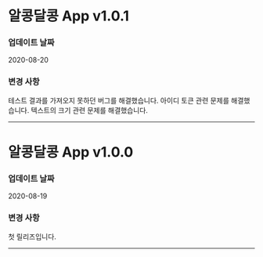 # 알콩달콩 App v1.0.1
### 업데이트 날짜

2020-08-20

### 변경 사항  
테스트 결과를 가져오지 못하던 버그를 해결했습니다.
아이디 토큰 관련 문제를 해결했습니다.
텍스트의 크기 관련 문제를 해결했습니다.

- - -

# 알콩달콩 App v1.0.0
### 업데이트 날짜

2020-08-19

### 변경 사항  
첫 릴리즈입니다.  

- - -